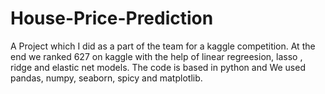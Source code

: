 # House-Price-Prediction

A Project which I did as a part of the team for a kaggle competition. At the end we ranked 627 on kaggle with the help of linear regreesion, lasso , ridge and elastic net models.
The code is based in python and We used pandas, numpy, seaborn, spicy and matplotlib.
